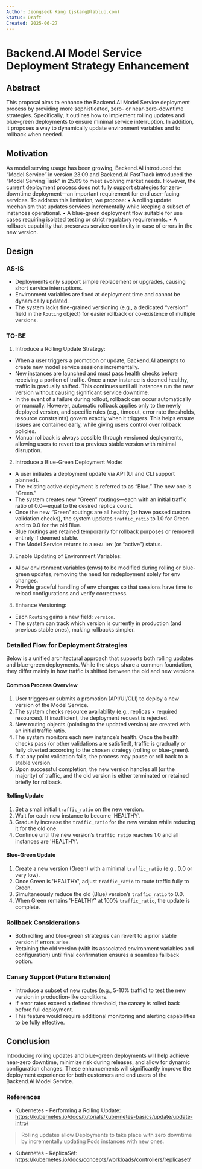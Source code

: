 ```yaml
---
Author: Jeongseok Kang (jskang@lablup.com)
Status: Draft
Created: 2025-06-27
---
```


# Backend.AI Model Service Deployment Strategy Enhancement

## Abstract

This proposal aims to enhance the Backend.AI Model Service deployment process by providing more sophisticated, zero- or near-zero-downtime strategies. Specifically, it outlines how to implement rolling updates and blue-green deployments to ensure minimal service interruption. In addition, it proposes a way to dynamically update environment variables and to rollback when needed.

## Motivation

As model serving usage has been growing, Backend.AI introduced the “Model Service” in version 23.09 and Backend.AI FastTrack introduced the “Model Serving Task” in 25.09 to meet evolving market needs. However, the current deployment process does not fully support strategies for zero-downtime deployment—an important requirement for end user-facing services. To address this limitation, we propose:
• A rolling update mechanism that updates services incrementally while keeping a subset of instances operational.
• A blue-green deployment flow suitable for use cases requiring isolated testing or strict regulatory requirements.
• A rollback capability that preserves service continuity in case of errors in the new version.

## Design

### AS-IS

- Deployments only support simple replacement or upgrades, causing short service interruptions.
- Environment variables are fixed at deployment time and cannot be dynamically updated.
- The system lacks fine-grained versioning (e.g., a dedicated “version” field in the `Routing` object) for easier rollback or co-existence of multiple versions.

### TO-BE

1. Introduce a Rolling Update Strategy:
- When a user triggers a promotion or update, Backend.AI attempts to create new model service sessions incrementally.
- New instances are launched and must pass health checks before receiving a portion of traffic. Once a new instance is deemed healthy, traffic is gradually shifted. This continues until all instances run the new version without causing significant service downtime.
- In the event of a failure during rollout, rollback can occur automatically or manually. However, automatic rollback applies only to the newly deployed version, and specific rules (e.g., timeout, error rate thresholds, resource constraints) govern exactly when it triggers. This helps ensure issues are contained early, while giving users control over rollback policies.
- Manual rollback is always possible through versioned deployments, allowing users to revert to a previous stable version with minimal disruption.

2. Introduce a Blue-Green Deployment Mode:
- A user initiates a deployment update via API (UI and CLI support planned).
- The existing active deployment is referred to as “Blue.” The new one is “Green.”
- The system creates new “Green” routings—each with an initial traffic ratio of 0.0—equal to the desired replica count.
- Once the new “Green” routings are all healthy (or have passed custom validation checks), the system updates `traffic_ratio` to 1.0 for Green and to 0.0 for the old Blue.
- Blue routings are retained temporarily for rollback purposes or removed entirely if deemed stable.
- The Model Service returns to a `HEALTHY` (or “active”) status.

3. Enable Updating of Environment Variables:
- Allow environment variables (envs) to be modified during rolling or blue-green updates, removing the need for redeployment solely for env changes.
- Provide graceful handling of env changes so that sessions have time to reload configurations and verify correctness.

4. Enhance Versioning:
- Each `Routing` gains a new field: `version`.
- The system can track which version is currently in production (and previous stable ones), making rollbacks simpler.

### Detailed Flow for Deployment Strategies

Below is a unified architectural approach that supports both rolling updates and blue-green deployments. While the steps share a common foundation, they differ mainly in how traffic is shifted between the old and new versions.

#### Common Process Overview
1. User triggers or submits a promotion (API/UI/CLI) to deploy a new version of the Model Service.
2. The system checks resource availability (e.g., replicas × required resources). If insufficient, the deployment request is rejected.
3. New routing objects (pointing to the updated version) are created with an initial traffic ratio.
4. The system monitors each new instance’s health. Once the health checks pass (or other validations are satisfied), traffic is gradually or fully diverted according to the chosen strategy (rolling or blue-green).
5. If at any point validation fails, the process may pause or roll back to a stable version.
6. Upon successful completion, the new version handles all (or the majority) of traffic, and the old version is either terminated or retained briefly for rollback.

#### Rolling Update
1. Set a small initial `traffic_ratio` on the new version.
2. Wait for each new instance to become 'HEALTHY'.
3. Gradually increase the `traffic_ratio` for the new version while reducing it for the old one.
4. Continue until the new version’s `traffic_ratio` reaches 1.0 and all instances are 'HEALTHY'.

#### Blue-Green Update
1. Create a new version (Green) with a minimal `traffic_ratio` (e.g., 0.0 or very low).
2. Once Green is 'HEALTHY', adjust `traffic_ratio` to route traffic fully to Green.
3. Simultaneously reduce the old (Blue) version’s `traffic_ratio` to 0.0.
4. When Green remains 'HEALTHY' at 100% `traffic_ratio`, the update is complete.

### Rollback Considerations

- Both rolling and blue-green strategies can revert to a prior stable version if errors arise.
- Retaining the old version (with its associated environment variables and configuration) until final confirmation ensures a seamless fallback option.

### Canary Support (Future Extension)

- Introduce a subset of new routes (e.g., 5-10% traffic) to test the new version in production-like conditions.
- If error rates exceed a defined threshold, the canary is rolled back before full deployment.
- This feature would require additional monitoring and alerting capabilities to be fully effective.

## Conclusion

Introducing rolling updates and blue-green deployments will help achieve near-zero downtime, minimize risk during releases, and allow for dynamic configuration changes. These enhancements will significantly improve the deployment experience for both customers and end users of the Backend.AI Model Service.

### References

- Kubernetes - Performing a Rolling Update: https://kubernetes.io/docs/tutorials/kubernetes-basics/update/update-intro/
> Rolling updates allow Deployments to take place with zero downtime by incrementally updating Pods instances with new ones.

- Kubernetes - ReplicaSet: https://kubernetes.io/docs/concepts/workloads/controllers/replicaset/
